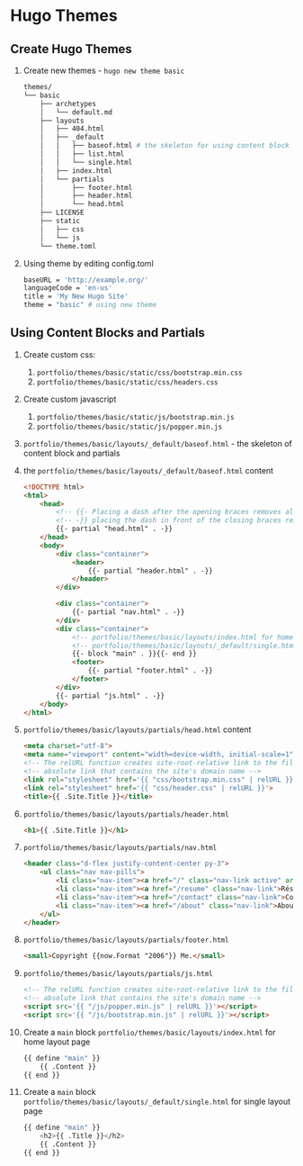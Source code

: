 # Hugo Themes

## Create Hugo Themes

1. Create new themes - `hugo new theme basic`

    ```bash
    themes/
    └── basic
        ├── archetypes
        │   └── default.md
        ├── layouts
        │   ├── 404.html
        │   ├── _default
        │   │   ├── baseof.html # the skeleton for using content block and partials
        │   │   ├── list.html
        │   │   └── single.html
        │   ├── index.html
        │   └── partials
        │       ├── footer.html
        │       ├── header.html
        │       └── head.html
        ├── LICENSE
        ├── static
        │   ├── css
        │   └── js
        └── theme.toml
    ```

1. Using theme by editing config.toml

    ```bash
    baseURL = 'http://example.org/'
    languageCode = 'en-us'
    title = 'My New Hugo Site'
    theme = "basic" # using new theme
    ```

## Using Content Blocks and Partials

1. Create custom css:
    1. `portfolio/themes/basic/static/css/bootstrap.min.css`
    1. `portfolio/themes/basic/static/css/headers.css`

1. Create custom javascript
    1. `portfolio/themes/basic/static/js/bootstrap.min.js`
    1. `portfolio/themes/basic/static/js/popper.min.js`

1. `portfolio/themes/basic/layouts/_default/baseof.html` - the skeleton of content block and partials
1. the `portfolio/themes/basic/layouts/_default/baseof.html` content

    ```html
    <!DOCTYPE html>
    <html>
        <head>
            <!-- {{- Placing a dash after the opening braces removes all whitespace in front of the expression -->
            <!-- -}} placing the dash in front of the closing braces removes whitespace after the expression. -->
            {{- partial "head.html" . -}}
        </head>
        <body>
            <div class="container">
                <header>
                    {{- partial "header.html" . -}}
                </header>
            </div>

            <div class="container">
                {{- partial "nav.html" . -}}
            </div>
            <div class="container">
                <!-- portfolio/themes/basic/layouts/index.html for home page -->
                <!-- portfolio/themes/basic/layouts/_default/single.html for single page -->
                {{- block "main" . }}{{- end }}
                <footer>
                    {{- partial "footer.html" . -}}
                </footer>
            </div>
            {{- partial "js.html" . -}}
        </body>
    </html>
    ```

1. `portfolio/themes/basic/layouts/partials/head.html` content

    ```html
    <meta charset="utf-8">
    <meta name="viewport" content="width=device-width, initial-scale=1">
    <!-- The relURL function creates site-root-relative link to the file instead of an -->
    <!-- absolute link that contains the site's domain name -->
    <link rel="stylesheet" href='{{ "css/bootstrap.min.css" | relURL }}'>
    <link rel="stylesheet" href='{{ "css/header.css" | relURL }}'>
    <title>{{ .Site.Title }}</title>
    ```

1. `portfolio/themes/basic/layouts/partials/header.html`

    ```html
    <h1>{{ .Site.Title }}</h1>
    ```

1. `portfolio/themes/basic/layouts/partials/nav.html`

    ```html
    <header class="d-flex justify-content-center py-3">
        <ul class="nav nav-pills">
            <li class="nav-item"><a href="/" class="nav-link active" aria-current="page">Home</a></li>
            <li class="nav-item"><a href="/resume" class="nav-link">Résumé</a></li>
            <li class="nav-item"><a href="/contact" class="nav-link">Contact</a></li>
            <li class="nav-item"><a href="/about" class="nav-link">About</a></li>
        </ul>
    </header>
    ```

1. `portfolio/themes/basic/layouts/partials/footer.html`

    ```html
    <small>Copyright {{now.Format "2006"}} Me.</small>
    ```

1. `portfolio/themes/basic/layouts/partials/js.html`

    ```html
    <!-- The relURL function creates site-root-relative link to the file instead of an -->
    <!-- absolute link that contains the site's domain name -->
    <script src='{{ "/js/popper.min.js" | relURL }}'></script>
    <script src='{{ "/js/bootstrap.min.js" | relURL }}'></script>
    ```

1. Create a `main` block `portfolio/themes/basic/layouts/index.html` for home layout page

    ```bash
    {{ define "main" }}
        {{ .Content }}
    {{ end }}
    ```

1. Create a `main` block `portfolio/themes/basic/layouts/_default/single.html` for single layout page

    ```bash
    {{ define "main" }}
        <h2>{{ .Title }}</h2>
        {{ .Content }}
    {{ end }}
    ```
